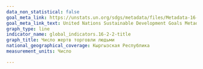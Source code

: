 ```yaml
---
data_non_statistical: false
goal_meta_link: https://unstats.un.org/sdgs/metadata/files/Metadata-16-02-02.pdf
goal_meta_link_text: United Nations Sustainable Development Goals Metadata (pdf 1361kB)
graph_type: line
indicator_name: global_indicators.16-2-2-title
graph_title: Число жертв торговли людьми
national_geographical_coverage: Кыргызская Республика
measurement_units: Число

---
```

